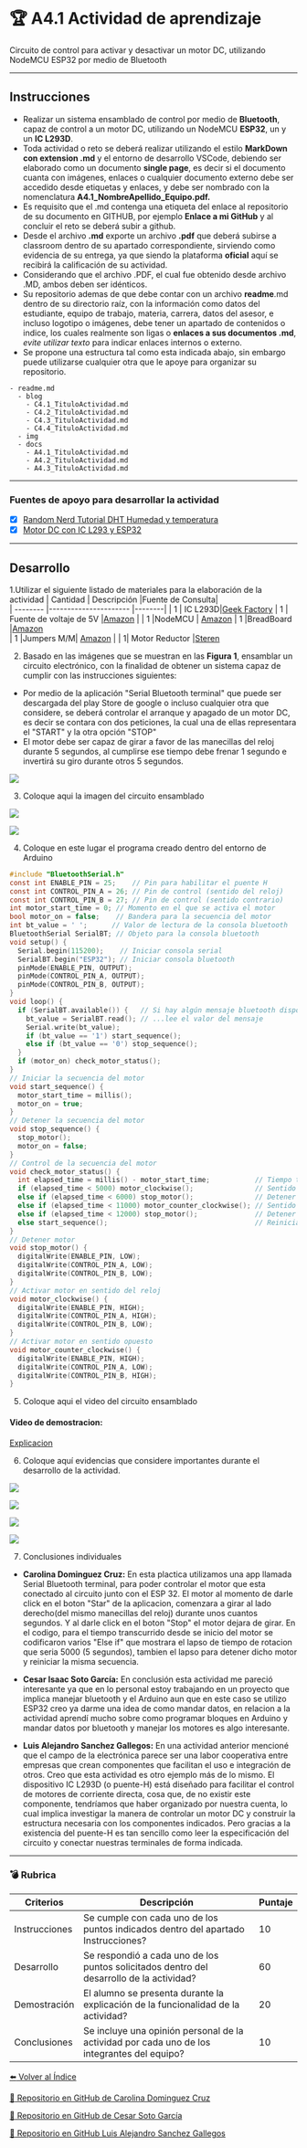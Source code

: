 # :trophy: A4.1 Actividad de aprendizaje

Circuito de control para activar y desactivar un motor DC, utilizando  NodeMCU ESP32 por medio de Bluetooth
___

## Instrucciones

- Realizar un sistema ensamblado de control por medio de **Bluetooth**, capaz de control a un motor DC, utilizando un NodeMCU **ESP32**, un y un **IC L293D**.
- Toda actividad o reto se deberá realizar utilizando el estilo **MarkDown con extension .md** y el entorno de desarrollo VSCode, debiendo ser elaborado como un documento **single page**, es decir si el documento cuanta con imágenes, enlaces o cualquier documento externo debe ser accedido desde etiquetas y enlaces, y debe ser nombrado con la nomenclatura **A4.1_NombreApellido_Equipo.pdf.**
- Es requisito que el .md contenga una etiqueta del enlace al repositorio de su documento en GITHUB, por ejemplo **Enlace a mi GitHub** y al concluir el reto se deberá subir a github.
- Desde el archivo **.md** exporte un archivo **.pdf** que deberá subirse a classroom dentro de su apartado correspondiente, sirviendo como evidencia de su entrega, ya que siendo la plataforma **oficial** aquí se recibirá la calificación de su actividad.
- Considerando que el archivo .PDF, el cual fue obtenido desde archivo .MD, ambos deben ser idénticos.
- Su repositorio ademas de que debe contar con un archivo **readme**.md dentro de su directorio raíz, con la información como datos del estudiante, equipo de trabajo, materia, carrera, datos del asesor, e incluso logotipo o imágenes, debe tener un apartado de contenidos o indice, los cuales realmente son ligas o **enlaces a sus documentos .md**, _evite utilizar texto_ para indicar enlaces internos o externo.
- Se propone una estructura tal como esta indicada abajo, sin embargo puede utilizarse cualquier otra que le apoye para organizar su repositorio.
  
```
- readme.md
  - blog
    - C4.1_TituloActividad.md
    - C4.2_TituloActividad.md
    - C4.3_TituloActividad.md
    - C4.4_TituloActividad.md    
  - img
  - docs
    - A4.1_TituloActividad.md
    - A4.2_TituloActividad.md
    - A4.3_TituloActividad.md
```
___

### Fuentes de apoyo para desarrollar la actividad

- [x] [Random Nerd Tutorial DHT Humedad y temperatura](https://randomnerdtutorials.com/esp32-dht11-dht22-temperature-humidity-sensor-arduino-ide/)
- [x] [Motor DC con IC L293 y ESP32](https://www.hackster.io/Oniichan_is_ded/l293d-with-esp32-wemos-lolin-d32-v2-hacked-edition-ea2086)

___

## Desarrollo

1.Utilizar el siguiente listado de materiales para la elaboración de la actividad
| Cantidad | Descripción |Fuente de Consulta|                                                                                                                                                                                                               
| -------- |---------------------- |--------|
| 1        | IC L293D|[Geek Factory](https://www.geekfactory.mx/tienda/componentes-electronicos/circuitos-integrados/l293d-circuito-integrado-puente-h/)
| 1        | Fuente de voltaje de 5V |[Amazon](https://www.amazon.com.mx/MEAN-WELL-RS-15-5-Supply-Single/dp/B005T6UJBU/ref=sr_1_5?adgrpid=56956944159&dchild=1&gclid=EAIaIQobChMI2Y_62Oaj7QIVytXACh3YEgMjEAAYAiAAEgKMvvD_BwE&hvadid=286733406622&hvdev=c&hvlocphy=9073855&hvnetw=g&hvqmt=b&hvrand=6503878510499796171&hvtargid=kwd-297022971043&hydadcr=26975_9558215&keywords=fuente+5v+2a&qid=1606517196&sr=8-5&tag=googhydr0mx-20) |
| 1        |NodeMCU  | [Amazon](https://www.amazon.com.mx/ESP-32-ESP-32S-ESP-WROOM-32-ESP32-S-desarrollo/dp/B07TBFC75Z/ref=sr_1_2?__mk_es_MX=%C3%85M%C3%85%C5%BD%C3%95%C3%91&dchild=1&keywords=esp32&qid=1599003438&sr=8-2) 
| 1        |BreadBoard |[Amazon](https://www.amazon.com.mx/Deke-Home-Breadboard-distribuci%C3%B3n-electr%C3%B3nica/dp/B086C9HK7V/ref=sr_1_22?__mk_es_MX=%C3%85M%C3%85%C5%BD%C3%95%C3%91&dchild=1&keywords=breadboard&qid=1599003455&sr=8-22)   
| 1        |Jumpers M/M| [Amazon](https://www.amazon.com.mx/ELEGOO-Macho-Hembra-Macho-Macho-Hembra-Hembra-Protoboard/dp/B06ZXSQ5WG/ref=sr_1_1?__mk_es_MX=%C3%85M%C3%85%C5%BD%C3%95%C3%91&dchild=1&keywords=jumper+wires&qid=1599003519&sr=8-1) |
| 1| Motor Reductor |[Steren](https://www.steren.com.mx/motor-reductor-de-doble-eje-tipo-i-3-vcc.html)


2. Basado en las imágenes que se muestran en las **Figura 1**, ensamblar un circuito electrónico, con la finalidad de obtener un sistema capaz de cumplir con las instrucciones siguientes:
   
  + Por medio de la aplicación "Serial Bluetooth terminal" que puede ser descargada del play Store de google o incluso cualquier otra que considere, se deberá controlar el arranque y apagado de un motor DC, es decir se contara con dos peticiones, la cual una de ellas representara el "START" y la otra opción "STOP"
  + El motor debe ser capaz de girar a favor de las manecillas del reloj durante 5 segundos, al cumplirse ese tiempo debe frenar 1 segundo e invertirá su giro durante otros 5 segundos.  
    
![](../Img/C4.x_ESP32_L293_ControlMotor.png)

3. Coloque aqui la imagen del circuito ensamblado
  
![](../Img/A4.1_foto_1.jpg)

![](../Img/A4.1_foto_2.jpg) 
  
4. Coloque en este lugar el programa creado dentro del entorno de Arduino

```c
#include "BluetoothSerial.h"
const int ENABLE_PIN = 25;    // Pin para habilitar el puente H
const int CONTROL_PIN_A = 26; // Pin de control (sentido del reloj)
const int CONTROL_PIN_B = 27; // Pin de control (sentido contrario)
int motor_start_time = 0; // Momento en el que se activa el motor
bool motor_on = false;    // Bandera para la secuencia del motor
int bt_value = ' ';      // Valor de lectura de la consola bluetooth
BluetoothSerial SerialBT; // Objeto para la consola bluetooth
void setup() {
  Serial.begin(115200);    // Iniciar consola serial
  SerialBT.begin("ESP32"); // Iniciar consola bluetooth
  pinMode(ENABLE_PIN, OUTPUT);
  pinMode(CONTROL_PIN_A, OUTPUT);
  pinMode(CONTROL_PIN_B, OUTPUT);
}
void loop() {
  if (SerialBT.available()) {   // Si hay algún mensaje bluetooth disponible...
    bt_value = SerialBT.read(); // ...lee el valor del mensaje
    Serial.write(bt_value);
    if (bt_value == '1') start_sequence();
    else if (bt_value == '0') stop_sequence();
  }
  if (motor_on) check_motor_status();
}
// Iniciar la secuencia del motor
void start_sequence() {
  motor_start_time = millis();
  motor_on = true;
}
// Detener la secuencia del motor
void stop_sequence() {
  stop_motor();
  motor_on = false;
}
// Control de la secuencia del motor
void check_motor_status() {
  int elapsed_time = millis() - motor_start_time;           // Tiempo transcurrido desde la activación del motor
  if (elapsed_time < 5000) motor_clockwise();               // Sentido del reloj
  else if (elapsed_time < 6000) stop_motor();               // Detener motor
  else if (elapsed_time < 11000) motor_counter_clockwise(); // Sentido opuesto
  else if (elapsed_time < 12000) stop_motor();              // Detener motor
  else start_sequence();                                    // Reiniciar secuencia
}
// Detener motor
void stop_motor() {
  digitalWrite(ENABLE_PIN, LOW);
  digitalWrite(CONTROL_PIN_A, LOW);
  digitalWrite(CONTROL_PIN_B, LOW);
}
// Activar motor en sentido del reloj
void motor_clockwise() {
  digitalWrite(ENABLE_PIN, HIGH);
  digitalWrite(CONTROL_PIN_A, HIGH);
  digitalWrite(CONTROL_PIN_B, LOW);
}
// Activar motor en sentido opuesto
void motor_counter_clockwise() {
  digitalWrite(ENABLE_PIN, HIGH);
  digitalWrite(CONTROL_PIN_A, LOW);
  digitalWrite(CONTROL_PIN_B, HIGH);
}
```
5. Coloque aqui el video del circuito ensamblado

#### **Video de demostracion:**
 [Explicacion](https://mega.nz/file/93JnECoD#E4ldELiamHeNU-APIxemTuO9VL2fTR1SigcaIxb5a4o)
   
6. Coloque aquí evidencias que considere importantes durante el desarrollo de la actividad.

![](../Img/A4.1_Slack1.PNG)

![](../Img/A4.1_Slack2.PNG)

![](../Img/A4.1_Slack3.PNG)

![](../Img/A4.1_Slack4.PNG)
   
7. Conclusiones individuales
- **Carolina Dominguez Cruz:**
En esta plactica utilizamos una app llamada Serial Bluetooth terminal, para poder controlar el motor que esta conectado al circuito junto con el ESP 32. El motor al momento de darle click en el boton "Star" de la aplicacion, comenzara a girar al lado derecho(del mismo manecillas del reloj) durante unos cuantos segundos. Y al darle click en el boton "Stop" el motor dejara de girar.
En el codigo, para el tiempo transcurrido desde se inicio del motor se codificaron varios "Else if" que mostrara el lapso de tiempo de rotacion que seria 5000 (5 segundos), tambien el lapso para detener dicho motor y reiniciar la misma secuencia.

- **Cesar Isaac Soto García:**
En conclusión esta actividad me pareció interesante  ya que en lo personal estoy trabajando en un proyecto que implica manejar bluetooth y el Arduino aun que en este caso se utilizo ESP32 creo ya darme una idea de como mandar datos, en relacion a la actividad aprendí mucho sobre como programar bloques en Arduino y mandar datos por bluetooth y manejar los motores es algo interesante.
  
- **Luis Alejandro Sanchez Gallegos:** 
En una actividad anterior mencioné que el campo de la electrónica parece ser una labor cooperativa entre empresas que crean componentes que facilitan el uso e integración de otros. Creo que esta actividad es otro ejemplo más de lo mismo. El dispositivo IC L293D (o puente-H) está diseñado para facilitar el control de motores de corriente directa, cosa que, de no existir este componente, tendríamos que haber organizado por nuestra cuenta, lo cual implica investigar la manera de controlar un motor DC y construir la estructura necesaria con los componentes indicados. Pero gracias a la existencia del puente-H es tan sencillo como leer la especificación del circuito y conectar nuestras terminales de forma indicada.
___

### :bomb: Rubrica

| Criterios     | Descripción                                                                                  | Puntaje |
| ------------- | -------------------------------------------------------------------------------------------- | ------- |
| Instrucciones | Se cumple con cada uno de los puntos indicados dentro del apartado Instrucciones?            | 10      |
| Desarrollo    | Se respondió a cada uno de los puntos solicitados dentro del desarrollo de la actividad?     | 60      |
| Demostración  | El alumno se presenta durante la explicación de la funcionalidad de la actividad?            | 20      |
| Conclusiones  | Se incluye una opinión personal de la actividad  por cada uno de los integrantes del equipo? | 10      |


[:arrow_left: Volver al Índice](../README.md)
​

[:bookmark_tabs: Repositorio en GitHub de Carolina Dominguez Cruz](https://github.com/CarolinaDominguez18/SistemasProgramables)
​

[:bookmark_tabs: Repositorio en GitHub de Cesar Soto García](https://github.com/cesarsoto2/CesarSotoRepost)
​

[:bookmark_tabs: Repositorio en GitHub Luis Alejandro Sanchez Gallegos](https://github.com/alex-gallegos-tec/sistemas-programables)